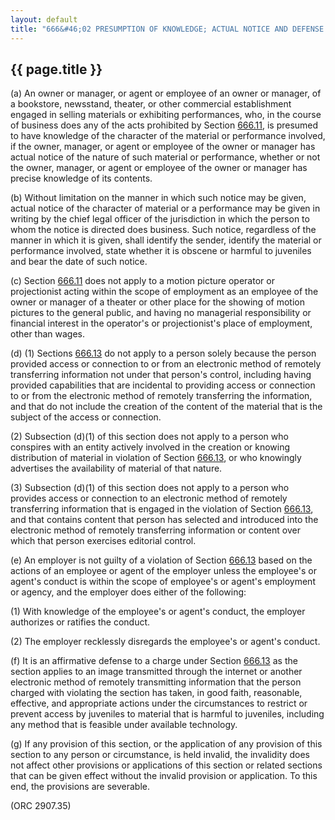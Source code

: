 ```yaml
---
layout: default
title: "666&#46;02 PRESUMPTION OF KNOWLEDGE; ACTUAL NOTICE AND DEFENSE."
---
```


{{ page.title }}
----------------

(a) An owner or manager, or agent or employee of an owner or manager, of a bookstore, newsstand, theater, or other commercial establishment engaged in selling materials or exhibiting performances, who, in the course of business does any of the acts prohibited by Section [666.11](36dd1093.html), is presumed to have knowledge of the character of the material or performance involved, if the owner, manager, or agent or employee of the owner or manager has actual notice of the nature of such material or performance, whether or not the owner, manager, or agent or employee of the owner or manager has precise knowledge of its contents.

(b) Without limitation on the manner in which such notice may be given, actual notice of the character of material or a performance may be given in writing by the chief legal officer of the jurisdiction in which the person to whom the notice is directed does business. Such notice, regardless of the manner in which it is given, shall identify the sender, identify the material or performance involved, state whether it is obscene or harmful to juveniles and bear the date of such notice.

(c) Section [666.11](36dd1093.html) does not apply to a motion picture operator or projectionist acting within the scope of employment as an employee of the owner or manager of a theater or other place for the showing of motion pictures to the general public, and having no managerial responsibility or financial interest in the operator's or projectionist's place of employment, other than wages.

(d) (1) Sections [666.13](36dd1093.html) do not apply to a person solely because the person provided access or connection to or from an electronic method of remotely transferring information not under that person's control, including having provided capabilities that are incidental to providing access or connection to or from the electronic method of remotely transferring the information, and that do not include the creation of the content of the material that is the subject of the access or connection.

(2) Subsection (d)(1) of this section does not apply to a person who conspires with an entity actively involved in the creation or knowing distribution of material in violation of Section [666.13](36dd1093.html), or who knowingly advertises the availability of material of that nature.

(3) Subsection (d)(1) of this section does not apply to a person who provides access or connection to an electronic method of remotely transferring information that is engaged in the violation of Section [666.13](36dd1093.html), and that contains content that person has selected and introduced into the electronic method of remotely transferring information or content over which that person exercises editorial control.

(e) An employer is not guilty of a violation of Section [666.13](36dd1093.html) based on the actions of an employee or agent of the employer unless the employee's or agent's conduct is within the scope of employee's or agent's employment or agency, and the employer does either of the following:

(1) With knowledge of the employee's or agent's conduct, the employer authorizes or ratifies the conduct.

(2) The employer recklessly disregards the employee's or agent's conduct.

(f) It is an affirmative defense to a charge under Section [666.13](36dd1093.html) as the section applies to an image transmitted through the internet or another electronic method of remotely transmitting information that the person charged with violating the section has taken, in good faith, reasonable, effective, and appropriate actions under the circumstances to restrict or prevent access by juveniles to material that is harmful to juveniles, including any method that is feasible under available technology.

(g) If any provision of this section, or the application of any provision of this section to any person or circumstance, is held invalid, the invalidity does not affect other provisions or applications of this section or related sections that can be given effect without the invalid provision or application. To this end, the provisions are severable.

(ORC 2907.35)